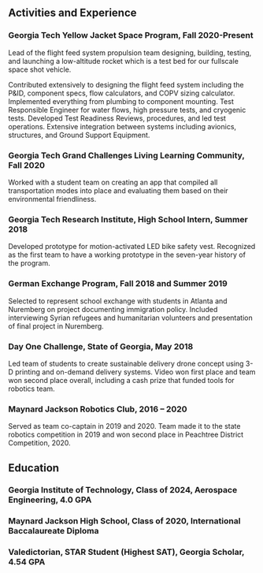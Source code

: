 ## Activities and Experience	

### Georgia Tech Yellow Jacket Space Program, Fall 2020-Present
Lead of the flight feed system propulsion team designing, building, testing, and launching a low-altitude rocket which is a test bed for our fullscale space shot vehicle.

Contributed extensively to designing the flight feed system including the P&ID, component specs, flow calculators, and COPV sizing calculator. Implemented everything from plumbing to component mounting. Test Responsible Engineer for water flows, high pressure tests, and cryogenic tests. Developed Test Readiness Reviews, procedures, and led test operations. Extensive integration between systems including avionics, structures, and Ground Support Equipment.

### Georgia Tech Grand Challenges Living Learning Community, Fall 2020
Worked with a student team on creating an app that compiled all transportation modes into place and evaluating them based on their environmental friendliness.

### Georgia Tech Research Institute, High School Intern, Summer 2018
Developed prototype for motion-activated LED bike safety vest. Recognized as the first team to have a working prototype in the seven-year history of the program.

### German Exchange Program, Fall 2018 and Summer 2019
Selected to represent school exchange with students in Atlanta and Nuremberg on project documenting immigration policy. Included interviewing Syrian refugees and humanitarian volunteers and presentation of final project in Nuremberg.

### Day One Challenge, State of Georgia, May 2018
Led team of students to create sustainable delivery drone concept using 3-D printing and on-demand delivery systems. Video won first place and team won second place overall, including a cash prize that funded tools for robotics team.

### Maynard Jackson Robotics Club, 2016 – 2020
Served as team co-captain in 2019 and 2020. Team made it to the state robotics competition in 2019 and won second place in Peachtree District Competition, 2020.

## Education

### Georgia Institute of Technology, Class of 2024, Aerospace Engineering, 4.0 GPA

### Maynard Jackson High School, Class of 2020, International Baccalaureate Diploma

### Valedictorian, STAR Student (Highest SAT), Georgia Scholar, 4.54 GPA
